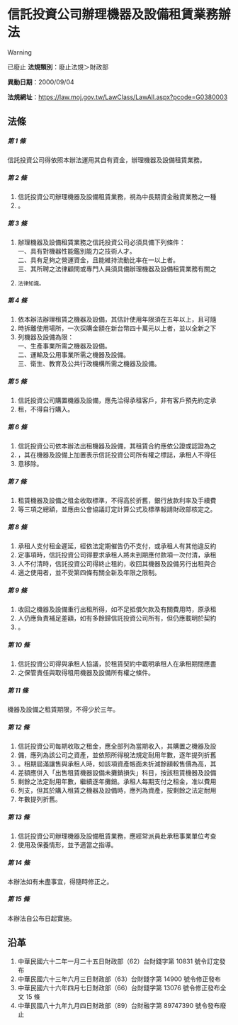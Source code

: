 # 信託投資公司辦理機器及設備租賃業務辦法


> [!WARNING]
> 已廢止
**法規類別**：廢止法規＞財政部

**異動日期**：2000/09/04  

**法規網址**：https://law.moj.gov.tw/LawClass/LawAll.aspx?pcode=G0380003



## 法條
##### 第 1 條
信託投資公司得依照本辦法運用其自有資金，辦理機器及設備租賃業務。

##### 第 2 條
1. 信託投資公司辦理機器及設備租賃業務，視為中長期資金融資業務之一種
1. 。

##### 第 3 條
1. 辦理機器及設備租賃業務之信託投資公司必須具備下列條件：  
一、具有對機器性能鑑別能力之技術人才。  
二、具有足夠之營運資金，且能維持流動比率在一以上者。  
三、其所聘之法律顧問或專門人員須具備辦理機器及設備租賃業務有關之
1.     法律知識。

##### 第 4 條
1. 依本辦法辦理租賃之機器及設備，其估計使用年限須在五年以上，且可隨
1. 時拆離使用場所，一次採購金額在新台幣四十萬元以上者，並以全新之下
1. 列機器及設備為限：  
一、生產事業所需之機器及設備。  
二、運輸及公用事業所需之機器及設備。  
三、衛生、教育及公共行政機構所需之機器及設備。

##### 第 5 條
1. 信託投資公司購置機器及設備，應先洽得承租客戶，非有客戶預先約定承
1. 租，不得自行購入。

##### 第 6 條
1. 信託投資公司依本辦法出租機器及設備，其租賃合約應依公證或認證為之
1. ，其在機器及設備上加置表示信託投資公司所有權之標誌，承租人不得任
1. 意移除。

##### 第 7 條
1. 租賃機器及設備之租金收取標準，不得高於折舊，銀行放款利率及手續費
1. 等三項之總額，並應由公會協議訂定計算公式及標準報請財政部核定之。

##### 第 8 條
1. 承租人支付租金遲延，經依法定期催告仍不支付，或承租人有其他違反約
1. 定事項時，信託投資公司得要求承租人將未到期應付款項一次付清，承租
1. 人不付清時，信託投資公司得終止租約，收回其機器及設備另行出租與合
1. 適之使用者，並不受第四條有關全新及年限之限制。

##### 第 9 條
1. 收回之機器及設備重行出租所得，如不足抵償欠款及有關費用時，原承租
1. 人仍應負責補足差額，如有多餘歸信託投資公司所有，但仍應載明於契約
1. 。

##### 第 10 條
1. 信託投資公司得與承租人協議，於租賃契約中載明承租人在承租期間應盡
1. 之保管責任與取得租用機器及設備所有權之條件。

##### 第 11 條
機器及設備之租賃期限，不得少於三年。

##### 第 12 條
1. 信託投資公司每期收取之租金，應全部列為當期收入，其購置之機器及設
1. 備，應列為該公司之資產，並依照所得稅法規定耐用年數，逐年提列折舊
1. 。租期屆滿讓售與承租人時，如該項資產帳面未折減餘額較售價為高，其
1. 差額應併入「出售租賃機器設備未攤銷損失」科目，按該租賃機器及設備
1. 剩餘之法定耐用年數，繼續逐年攤銷。承租人每期支付之租金，准以費用
1. 列支，但其於購入租賃之機器及設備時，應列為資產，按剩餘之法定耐用
1. 年數提列折舊。

##### 第 13 條
1. 信託投資公司辦理機器及設備租賃業務，應經常派員赴承租事業單位考查
1. 使用及保養情形，並予適當之指導。

##### 第 14 條
本辦法如有未盡事宜，得隨時修正之。

##### 第 15 條
本辦法自公布日起實施。

## 沿革
1. 中華民國六十二年一月二十五日財政部（62）台財錢字第 10831  號令訂定發布
1. 中華民國六十三年六月三日財政部（63）台財錢字第 14900  號令修正發布
1. 中華民國六十六年四月七日財政部（66）台財錢字第 13076  號令修正發布全文 15 條
1. 中華民國八十九年九月四日財政部（89）台財融字第 89747390 號令發布廢止
